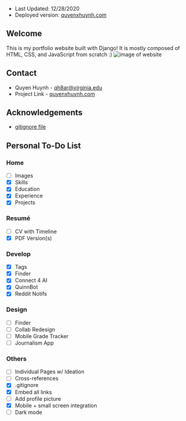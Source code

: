 - Last Updated: 12/28/2020
- Deployed version: [quyenxhuynh.com](quyenxhuynh.com)

## Welcome
This is my portfolio website built with Django! It is mostly composed of HTML, CSS, and JavaScript from scratch :)
![image of website](https://i.imgur.com/P28Up1O.png)


## Contact
- Quyen Huynh - [qh8ar@virginia.edu](qh8ar@virginia.edu)
- Project Link - [quyenxhuynh.com](quyenxhuynh.com)

## Acknowledgements
- [gitignore file](http://gitignore.io)

## Personal To-Do List

### Home
- [ ] Images
- [x] Skills
- [x] Education
- [x] Experience
- [x] Projects

### Resumé
- [ ] CV with Timeline
- [x] PDF Version(s)

### Develop
- [x] Tags
- [x] Finder 
- [x] Connect 4 AI
- [x] QuinnBot
- [x] Reddit Notifs

### Design
- [ ] Finder
- [ ] Collab Redesign
- [ ] Mobile Grade Tracker
- [ ] Journalism App

### Others
- [ ] Individual Pages w/ Ideation
- [ ] Cross-references
- [x] .gitignore
- [x] Embed all links
- [ ] Add profile picture
- [x] Mobile + small screen integration
- [ ] Dark mode
